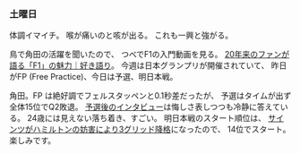 ### 土曜日

体調イマイチ。
喉が痛いのと咳が出る。
これも一興と強がる。

鳥で角田の活躍を聞いたので、
つべでF1の入門動画を見る。
[20年来のファンが語る「F1」の魅力｜好き語り](https://www.youtube.com/watch?v=1W9ItJwYCM0)。
今週は日本グランプリが開催されていて、
昨日がFP (Free Practice)、今日は予選、明日本戦。

角田。FP は絶好調でフェルスタッペンと0.1秒差だったが、
予選はタイムが出ず全体15位でQ2敗退。
[予選後のインタビュー](https://www.youtube.com/watch?v=ASc_x-XegEo&t=417s)は悔しさ表しつつも冷静に答えている。
24歳には見えない落ち着き、すごい。
明日本戦のスタート順位は、
[サインツがハミルトンの妨害により3グリッド降格](https://www.formula1.com/en/latest/article/breaking-sainz-hit-with-three-place-grid-penalty-over-hamilton-incident.79hjAxd1KtHAKGIl9uu45O)になったので、
14位でスタート。
楽しみです。